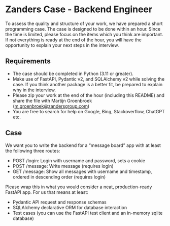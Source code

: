 # Zanders Case - Backend Engineer
To assess the quality and structure of your work, we have prepared a short programming case. 
The case is designed to be done within an hour. Since the time is limited, please focus
on the items which you think are important. If not everything is ready at the end of the hour, 
you will have the opportunity to explain your next steps in the interview. 

## Requirements
- The case should be completed in Python (3.11 or greater).
- Make use of FastAPI, Pydantic v2, and SQLAlchemy v2 while solving the case. If you think another package 
is a better fit, be prepared to explain why in the interview. 
- Please zip your work at the end of the hour (including this README) and share the file with Martijn Groenbroek (m.groenbroek@zandersgroup.com)
- You are free to search for help on Google, Bing, Stackoverflow, ChatGPT etc.

## Case
We want you to write the backend for a “message board” app with at least the following three routes:
- POST /login: Login with username and password, sets a cookie
- POST /message: Write message (requires login)
- GET /message: Show all messages with username and timestamp, ordered in descending order (requires login)

Please wrap this in what you would consider a neat, production-ready FastAPI app. For us that means at least:
- Pydantic API request and response schemas
- SQLAlchemy declarative ORM for database interaction
- Test cases (you can use the FastAPI test client and an in-memory sqlite database)
